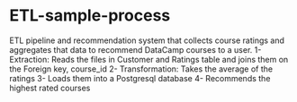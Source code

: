 # ETL-sample-process
ETL pipeline and recommendation system that collects course ratings and aggregates that data to recommend DataCamp courses to a user.
1- Extraction: Reads the files in Customer and Ratings table and joins them on the Foreign key, course_id
2- Transformation: Takes the average of the ratings
3- Loads them into a Postgresql database
4- Recommends the highest rated courses
